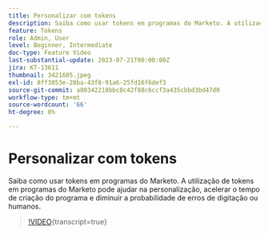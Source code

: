 ```yaml
---
title: Personalizar com tokens
description: Saiba como usar tokens em programas do Marketo. A utilização de tokens em programas do Marketo pode ajudar na personalização, acelerar o tempo de criação do programa e diminuir a probabilidade de erros de digitação ou humanos.
feature: Tokens
role: Admin, User
level: Beginner, Intermediate
doc-type: Feature Video
last-substantial-update: 2023-07-21T00:00:00Z
jira: KT-13611
thumbnail: 3421605.jpeg
exl-id: 8ff3053e-28ba-43f8-91a6-25fd16f6def3
source-git-commit: a80342218bbc8c42f88c6ccf3a435cbbd3bd47d0
workflow-type: tm+mt
source-wordcount: '66'
ht-degree: 0%

---
```


# Personalizar com tokens

Saiba como usar tokens em programas do Marketo. A utilização de tokens em programas do Marketo pode ajudar na personalização, acelerar o tempo de criação do programa e diminuir a probabilidade de erros de digitação ou humanos.

>[!VIDEO](https://video.tv.adobe.com/v/3423553/?learn=on&captions=por_br){transcript=true}
